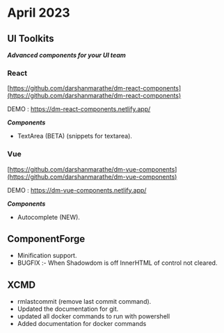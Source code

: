 # April 2023

## UI Toolkits

***Advanced components for your UI team***


###  React
[https://github.com/darshanmarathe/dm-react-components](https://github.com/darshanmarathe/dm-react-components)

DEMO : https://dm-react-components.netlify.app/

***Components***
 * TextArea (BETA) (snippets for textarea).



 ### Vue

 [https://github.com/darshanmarathe/dm-vue-components](https://github.com/darshanmarathe/dm-vue-components)

 DEMO : https://dm-vue-components.netlify.app/


 ***Components***
  * Autocomplete (NEW).



## ComponentForge 
  * Minification support.
  * BUGFIX :- When Shadowdom is off InnerHTML of control not cleared.
  

## XCMD 
  * rmlastcommit (remove last commit command).
  * Updated the documentation for git.
  * updated all docker commands to run with powershell
  * Added documentation for docker commands 


